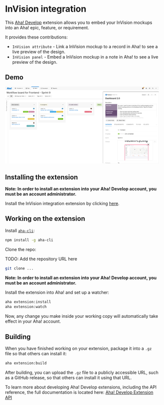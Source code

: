 # InVision integration
  
This [Aha! Develop](https://www.aha.io/develop/overview) extension allows you to embed your InVision mockups into an Aha! epic, feature, or requirement.

It provides these contributions:

- `InVision attribute` - Link a InVision mockup to a record in Aha! to see a live preview of the design.
- `InVision panel` - Embed a InVision mockup in a note in Aha! to see a live preview of the design.

## Demo

![demo](res/screenshot.png)

## Installing the extension

**Note: In order to install an extension into your Aha! Develop account, you must be an account administrator.**

Install the InVision integration extension by clicking [here](https://secure.aha.io/settings/account/extensions/install?url=https%3A%2F%2Fsecure.aha.io%2Fextensions%2Faha-develop.invision.gz).

## Working on the extension

Install [`aha-cli`](https://github.com/aha-app/aha-cli):

```sh
npm install -g aha-cli
```

Clone the repo:

TODO: Add the repository URL here
```sh
git clone ...
```

**Note: In order to install an extension into your Aha! Develop account, you must be an account administrator.**

Install the extension into Aha! and set up a watcher:

```sh
aha extension:install
aha extension:watch
```

Now, any change you make inside your working copy will automatically take effect in your Aha! account.

## Building

When you have finished working on your extension, package it into a `.gz` file so that others can install it:

```sh
aha extension:build
```

After building, you can upload the `.gz` file to a publicly accessible URL, such as a GitHub release, so that others can install it using that URL.

To learn more about developing Aha! Develop extensions, including the API reference, the full documentation is located here: [Aha! Develop Extension API](https://www.aha.io/support/develop/extensions)
